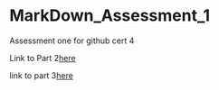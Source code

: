 # MarkDown_Assessment_1
Assessment one for github cert 4

Link to Part 2[here](Part_2/Qustions_and_answers_part_2.md)

link to part 3[here](Part_3/Git_manual_Part_3.md)
